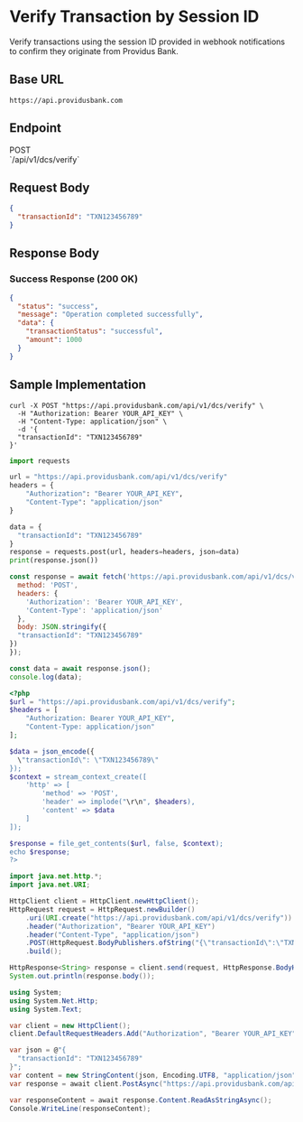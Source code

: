 # Verify Transaction by Session ID

Verify transactions using the session ID provided in webhook notifications to confirm they originate from Providus Bank.

## Base URL

```
https://api.providusbank.com
```

## Endpoint

<div class="method post">POST</div> `/api/v1/dcs/verify`



## Request Body

```json
{
  "transactionId": "TXN123456789"
}
```


## Response Body

### Success Response (200 OK)

```json
{
  "status": "success",
  "message": "Operation completed successfully",
  "data": {
    "transactionStatus": "successful",
    "amount": 1000
  }
}
```

## Sample Implementation

```curl
curl -X POST "https://api.providusbank.com/api/v1/dcs/verify" \
  -H "Authorization: Bearer YOUR_API_KEY" \
  -H "Content-Type: application/json" \
  -d '{
  "transactionId": "TXN123456789"
}'
```

```python
import requests

url = "https://api.providusbank.com/api/v1/dcs/verify"
headers = {
    "Authorization": "Bearer YOUR_API_KEY",
    "Content-Type": "application/json"
}

data = {
  "transactionId": "TXN123456789"
}
response = requests.post(url, headers=headers, json=data)
print(response.json())
```

```javascript
const response = await fetch('https://api.providusbank.com/api/v1/dcs/verify', {
  method: 'POST',
  headers: {
    'Authorization': 'Bearer YOUR_API_KEY',
    'Content-Type': 'application/json'
  },
  body: JSON.stringify({
  "transactionId": "TXN123456789"
})
});

const data = await response.json();
console.log(data);
```

```php
<?php
$url = "https://api.providusbank.com/api/v1/dcs/verify";
$headers = [
    "Authorization: Bearer YOUR_API_KEY",
    "Content-Type: application/json"
];

$data = json_encode({
  \"transactionId\": \"TXN123456789\"
});
$context = stream_context_create([
    'http' => [
        'method' => 'POST',
        'header' => implode("\r\n", $headers),
        'content' => $data
    ]
]);

$response = file_get_contents($url, false, $context);
echo $response;
?>
```

```java
import java.net.http.*;
import java.net.URI;

HttpClient client = HttpClient.newHttpClient();
HttpRequest request = HttpRequest.newBuilder()
    .uri(URI.create("https://api.providusbank.com/api/v1/dcs/verify"))
    .header("Authorization", "Bearer YOUR_API_KEY")
    .header("Content-Type", "application/json")
    .POST(HttpRequest.BodyPublishers.ofString("{\"transactionId\":\"TXN123456789\"}"))
    .build();

HttpResponse<String> response = client.send(request, HttpResponse.BodyHandlers.ofString());
System.out.println(response.body());
```

```csharp
using System;
using System.Net.Http;
using System.Text;

var client = new HttpClient();
client.DefaultRequestHeaders.Add("Authorization", "Bearer YOUR_API_KEY");

var json = @"{
  "transactionId": "TXN123456789"
}";
var content = new StringContent(json, Encoding.UTF8, "application/json");
var response = await client.PostAsync("https://api.providusbank.com/api/v1/dcs/verify", content);

var responseContent = await response.Content.ReadAsStringAsync();
Console.WriteLine(responseContent);
```
